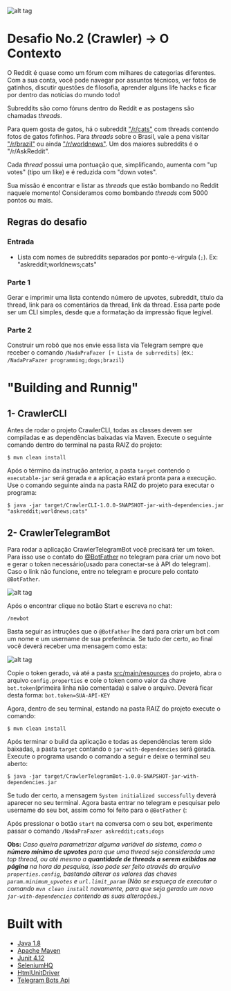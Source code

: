 ﻿![alt tag](https://image.ibb.co/cxL9L7/oie_46110_KTed_V2_KJ.png)

# Desafio No.2 (Crawler) → O Contexto
O Reddit é quase como um fórum com milhares de categorias diferentes. Com a sua conta, você pode navegar por assuntos técnicos, ver fotos de gatinhos, discutir questões de filosofia, aprender alguns life hacks e ficar por dentro das notícias do mundo todo!

Subreddits são como fóruns dentro do Reddit e as postagens são chamadas *threads*.

Para quem gosta de gatos, há o subreddit ["/r/cats"](https://www.reddit.com/r/cats) com threads contendo fotos de gatos fofinhos.
Para *threads* sobre o Brasil, vale a pena visitar ["/r/brazil"](https://www.reddit.com/r/brazil) ou ainda ["/r/worldnews"](https://www.reddit.com/r/worldnews/).
Um dos maiores subreddits é o "/r/AskReddit".

Cada *thread* possui uma pontuação que, simplificando, aumenta com "up votes" (tipo um like) e é reduzida com "down votes".

Sua missão é encontrar e listar as *threads* que estão bombando no Reddit naquele momento!
Consideramos como bombando *threads* com 5000 pontos ou mais.


## Regras do desafio

### Entrada
- Lista com nomes de subreddits separados por ponto-e-vírgula (`;`). Ex: "askreddit;worldnews;cats"

### Parte 1
Gerar e imprimir uma lista contendo número de upvotes, subreddit, título da thread, link para os comentários da thread, link da thread.
Essa parte pode ser um CLI simples, desde que a formatação da impressão fique legível.

### Parte 2
Construir um robô que nos envie essa lista via Telegram sempre que receber o comando `/NadaPraFazer [+ Lista de subrredits]` (ex.: `/NadaPraFazer programming;dogs;brazil`)


# "Building and Runnig"


## 1- CrawlerCLI
Antes de rodar o projeto CrawlerCLI, todas as classes devem ser compiladas e as dependências baixadas via Maven. Execute o seguinte comando dentro do terminal na pasta RAIZ do projeto:

    $ mvn clean install
    
Após o término da instrução anterior, a pasta `target` contendo o `executable-jar` será gerada e a aplicação estará pronta para a execução. Use o comando seguinte ainda na pasta RAIZ do projeto para executar o programa:

    $ java -jar target/CrawlerCLI-1.0.0-SNAPSHOT-jar-with-dependencies.jar "askreddit;worldnews;cats"

    
## 2- CrawlerTelegramBot
Para rodar a aplicação CrawlerTelegramBot você precisará ter um token. Para isso use o contato do [@BotFather](https://telegram.me/BotFather) no telegram para criar um novo bot e gerar o token necessário(usado para conectar-se à API do telegram). Caso o link não funcione, entre no telegram e procure pelo contato `@BotFather`.

![alt tag](http://image.ibb.co/ccFU57/find_botfather_ANDROID.jpg)

Após o encontrar clique no botão Start e escreva no chat:

    /newbot
    
Basta seguir as intruções que o `@BotFather` lhe dará para criar um bot com um nome e um username de sua preferência. Se tudo der certo, ao final você deverá receber uma mensagem como esta:

![alt tag](http://image.ibb.co/kqxdXn/botfather_token_message.png)
        
Copie o token gerado, vá até a pasta [src/main/resources](https://github.com/YuriCordeiro/desafios/tree/master/crawlers/CrawlerTelegramBot/src/main/resources) do projeto, abra o arquivo `config.properties` e cole o token como valor da chave `bot.token`(primeira linha não comentada) e salve o arquivo. Deverá ficar desta forma: `bot.token=SUA-API-KEY`

Agora, dentro de seu terminal, estando na pasta RAIZ do projeto execute o comando:

    $ mvn clean install

Após terminar o build da aplicação e todas as dependências terem sido baixadas, a pasta `target` contando o `jar-with-dependencies` será gerada. Execute o programa usando o comando a seguir e deixe o terminal seu aberto:

    $ java -jar target/CrawlerTelegramBot-1.0.0-SNAPSHOT-jar-with-dependencies.jar
    
Se tudo der certo, a mensagem `System initialized successfully` deverá aparecer no seu terminal. Agora basta entrar no telegram e pesquisar pelo username do seu bot, assim como foi feito para o `@BotFather` (:

Após pressionar o botão `start` na conversa com o seu bot, experimente passar o comando `/NadaPraFazer askreddit;cats;dogs`

**Obs:** _Caso queira parametrizar alguma variável do sistema, como o **número mínimo de upvotes** para que uma thread seja considerada uma top thread, ou até mesmo a **quantidade de threads a serem exibidas na página** na hora da pesquisa, isso pode ser feito através do arquivo `properties.config`, bastando alterar os valores das chaves `param.minimum_upvotes` e `url.limit_param` (Não se esqueça de executar o comando `mvn clean install` novamente, para que seja gerado um novo `jar-with-dependencies` contendo as suas alterações.)_

# Built with

- [Java 1.8](https://docs.oracle.com/javase/8/docs/api/)
- [Apache Maven](http://maven.apache.org/guides/)
- [Junit 4.12](https://github.com/junit-team/junit4)
- [SeleniumHQ](https://github.com/SeleniumHQ)
- [HtmlUnitDriver](https://github.com/SeleniumHQ/htmlunit-driver)
- [Telegram Bots Api](https://core.telegram.org/bots/api)